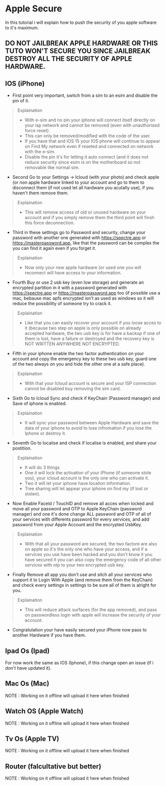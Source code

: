 # Apple Secure
In this tutorial i will explain how to push the security of you apple software to it's maximum.

## DO NOT JAILBREAK APPLE HARDWARE OR THIS TUTO WON'T SECURE YOU SINCE JAILBREAK DESTROY ALL THE SECURITY OF APPLE HARDWARE.

## IOS (iPhone)

- First point very important, switch from a sim to an esim and disable the pin of it.

> Explaination
> - With e-sim and no pin your iphone will connect itself directly on your isp network and cannot be removed (even with unauthorised force reset).
> - This can only be removed/modified with the code of the user.
> - If you have that and IOS 15 your IOS phone will continue to appear on Find My network even if reseted and connected on network with the e-sim.
> - Disable the pin it's for letting it auto connect (and it does not reduce security since esim is on the motherboard so not removable like normal sim.

- Second Go to your Settings -> Icloud (with your photo) and check apple (or non apple hardware linked to your account and go to them to disconnect them (if not used let all hardware you acutally use), if you haven't them remove them.

> Explaination
> - This will remove access of old or unused hardware on your account and if you simply remove them the third point will finsh this force deconnection.

- Third in these settings go to Password and security, change your password with another one generated with https://spectre.app or https://masterpassword.app, like that the password can be complex the you can find it again even if you forget it.

> Explaination
> - Now only your new apple hardware (or used one you will reconnect will have access to your information.

- Fourth Buy or use 2 usb key (even low storage) and generate an encrypted partition in it with a password generated with https://spectre.app or https://masterpassword.app too (if possible use a mac, bebause mac apfs encrypted isn't as used as windows so it will reduce the possibility of someone try to crack it.

> Explaination
> - Like that you can easily recover your account if you loose acces to it (because two step on apple is only possible on already accepted hardware, the two usb key is for have a backup if one of them is lost, have a failure or destroyed and the recovery key is NOT WRITTEN ANYWHERE NOT ENCRYPTED.

- Fifth in your iphone enable the two factor authentication on your account and copy the emergency key to these two usb key, guard one of the two always on you and hide the other one at a safe place).

> Explaination
> - With that your Icloud account is secure and your ISP connection cannot be disabled buy removing the sim card.

- Sixth Go to Icloud Sync and check if KeyChain (Password manager) and Save of iphone is enabled.

> Explaination
> - It will sync your password between Apple Hardware and save the data of your iphone to avoid to lose infromation if you lose the Iphone or destroy it.

- Seventh Go to localise and check if localise is enabled, and share your postition.

> Explaination
> - It will do 3 things
> - One it will lock the activation of your iPhone (if someone stole you), your icloud account is the only one who can activate it.
> - Two it will let your iphone have location information.
> - Tree sharing will let appear your iphone on find my (if lost or stolen).

- Now Enable Faceid / TouchID and remove all acces when locked and move all your password and OTP to Apple KeyChain (password manager) and one it's done change ALL password and OTP of all of your services with differents password for every services, and add password from your Apple Account and the encrypted UsbKey.

> Explaination
> - With that all your password are secured, the two factore are also on apple so it's the only one who have your access, and if a services you use have been hacked and you don't know it you have secured it you can also copy the emergency code of all other services with otp to your two encrypted usb key.

- Finally Remove all app you don't use and sitch all your services who support it to Login With Apple (and remove them from the KeyChain) and check every settings in settings to be sure all of them is alright for you.

> Explaination
> - This will reduce attack surfaces (for the app removed), and pass on passwordless login with apple will increase the security of your account.

- Congratulation your have easily secured your iPhone now pass to another Hardware if you have them.

## Ipad Os (Ipad)
For now work the same as IOS (Iphone), if this change open an issue (if i don't have updated it).

## Mac Os (Mac)
NOTE : Working on it offline will upload it here when finished

## Watch OS (Apple Watch)
NOTE : Working on it offline will upload it here when finished

## Tv Os (Apple TV)
NOTE : Working on it offline will upload it here when finished

## Router (falcultative but better)
NOTE : Working on it offline will upload it here when finished
